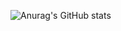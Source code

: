 ![Anurag's GitHub stats](https://github-readme-stats.vercel.app/api?username=lhgeer7485&show_icons=true&theme=radical)
